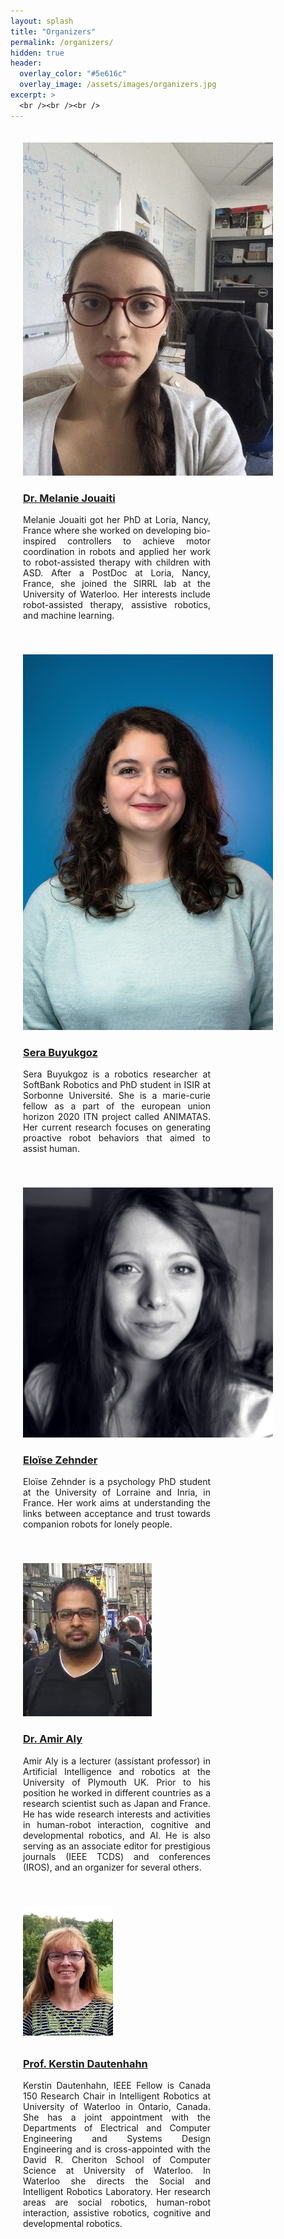 ```yaml
---
layout: splash
title: "Organizers"
permalink: /organizers/
hidden: true
header:
  overlay_color: "#5e616c"
  overlay_image: /assets/images/organizers.jpg
excerpt: >
  <br /><br /><br />     
---
```


<div class="text-center">
    <div style="display: inline-block;padding: 20px;">
        <div style="max-width: 300px;">
			<img src="/assets/images/melanie-jouaiti.JPG" class="rounded" alt="Dr. Melanie Jouaiti" style="max-width: 400px;">
			<h3><a href="https://members.loria.fr/MJouaiti/">Dr. Melanie Jouaiti</a></h3>
			<p style="text-align: justify;">Melanie Jouaiti got her PhD at Loria, Nancy, France where she worked on developing bio-inspired controllers to achieve motor coordination in robots and applied her work to robot-assisted therapy with children with ASD. After a PostDoc at Loria, Nancy, France, she joined the SIRRL lab at the University of Waterloo. Her interests include robot-assisted therapy, assistive robotics, and machine learning.</p>
        </div>
	</div>
	<div style="display: inline-block;padding: 20px;">
		<div style="max-width: 300px;">
			<img src="/assets/images/Sera_B.jpg" class="rounded" alt="Sera Buyukgoz" style="max-width: 400px;">
			<h3><a href="https://www.animatas.eu/network/esr/sera/ ">Sera Buyukgoz</a></h3>
			<p style="text-align: justify;">Sera Buyukgoz is a robotics researcher at SoftBank Robotics and PhD student in ISIR at Sorbonne Université. She is a marie-curie fellow as a part of the european union horizon 2020 ITN project called ANIMATAS. Her current research focuses on generating proactive robot behaviors that aimed to assist human.</p>
		</div>
	</div>
	<div style="display: inline-block;padding: 20px;">
		<div style="max-width: 300px;">
			<img src="/assets/images/Eloise-Zehnder.jpg" class="rounded" alt="Eloïse Zehnder" style="max-width: 400px;">
			<h3><a href="javascript:void(0);">Eloïse Zehnder</a></h3>
			<p style="text-align: justify;">Eloïse Zehnder is a psychology PhD student at the University of Lorraine and Inria, in France. Her work aims at understanding the links between acceptance and trust towards companion robots for lonely people.</p>
		</div>
	</div>
</div>

<div class="text-center">
    <div style="display: inline-block;padding: 20px;">
        <div style="max-width: 300px;">
			<img src="/assets/images/Amir.jpg" class="rounded" alt="Dr. Amir Aly" style="max-width: 400px;">
			<h3><a href="https://sites.google.com/a/em.ci.ritsumei.ac.jp/amir-aly/projects">Dr. Amir Aly</a></h3>
			<p style="text-align: justify;">Amir Aly is a lecturer (assistant professor) in Artificial Intelligence and robotics at the University of Plymouth UK. Prior to his position he worked in different countries as a research scientist such as Japan and France. He has wide research interests and activities in human-robot interaction, cognitive and developmental robotics, and AI. He is also serving as an associate editor for prestigious journals (IEEE TCDS) and conferences (IROS), and an organizer for several others.</p>
        </div>
	</div>
	<div style="display: inline-block;padding: 20px;">
		<div style="max-width: 300px;">
			<img src="/assets/images/kdautenh.png" class="rounded" alt="Prof. Kerstin Dautenhahn" style="max-width: 400px;">
			<h3><a href="https://uwaterloo.ca/electrical-computer-engineering/profile/kdautenh">Prof. Kerstin Dautenhahn</a></h3>
			<p style="text-align: justify;">Kerstin Dautenhahn, IEEE Fellow is Canada 150 Research Chair in Intelligent Robotics at University of Waterloo in Ontario, Canada. She has a joint appointment with the Departments of Electrical and Computer Engineering and Systems Design Engineering and is cross-appointed with the David R. Cheriton School of Computer Science at University of Waterloo. In Waterloo she directs the Social and Intelligent Robotics Laboratory. Her research areas are social robotics, human-robot interaction, assistive robotics, cognitive and developmental robotics.</p>
		</div>
	</div>
</div>
